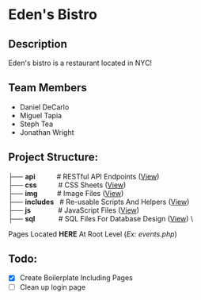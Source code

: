 # Eden's Bistro

## Description

Eden's bistro is a restaurant located in NYC!

## Team Members

-   Daniel DeCarlo
-   Miguel Tapia
-   Steph Tea
-   Jonathan Wright

## Project Structure:

├── **api** &nbsp; &nbsp; &nbsp; &nbsp; &nbsp; # RESTful API Endpoints ([View](/api)) \
├── **css** &nbsp; &nbsp; &nbsp; &nbsp; &nbsp; # CSS Sheets ([View](/css)) \
├── **img** &nbsp; &nbsp; &nbsp; &nbsp;&nbsp; # Image Files ([View](/img)) \
├── **includes** &nbsp; # Re-usable Scripts And Helpers ([View](/includes)) \
├── **js** &nbsp; &nbsp; &nbsp; &nbsp; &nbsp; &nbsp;&nbsp; # JavaScript Files ([View](/js)) \
├── **sql** &nbsp; &nbsp; &nbsp; &nbsp; &nbsp;&nbsp; # SQL Files For Database Design ([View](/sql)) \

Pages Located **HERE** At Root Level (_Ex: events.php_)

## Todo:

-   [x] Create Boilerplate Including Pages
-   [ ] Clean up login page
